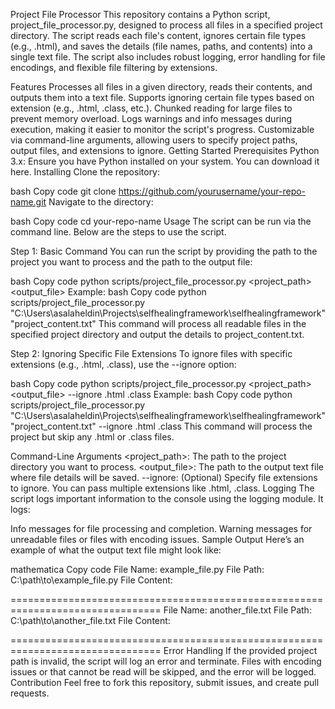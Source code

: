 Project File Processor
This repository contains a Python script, project_file_processor.py, designed to process all files in a specified project directory. The script reads each file's content, ignores certain file types (e.g., .html), and saves the details (file names, paths, and contents) into a single text file. The script also includes robust logging, error handling for file encodings, and flexible file filtering by extensions.

Features
Processes all files in a given directory, reads their contents, and outputs them into a text file.
Supports ignoring certain file types based on extension (e.g., .html, .class, etc.).
Chunked reading for large files to prevent memory overload.
Logs warnings and info messages during execution, making it easier to monitor the script's progress.
Customizable via command-line arguments, allowing users to specify project paths, output files, and extensions to ignore.
Getting Started
Prerequisites
Python 3.x: Ensure you have Python installed on your system. You can download it here.
Installing
Clone the repository:

bash
Copy code
git clone https://github.com/yourusername/your-repo-name.git
Navigate to the directory:

bash
Copy code
cd your-repo-name
Usage
The script can be run via the command line. Below are the steps to use the script.

Step 1: Basic Command
You can run the script by providing the path to the project you want to process and the path to the output file:

bash
Copy code
python scripts/project_file_processor.py <project_path> <output_file>
Example:
bash
Copy code
python scripts/project_file_processor.py "C:\Users\asalaheldin\Projects\selfhealingframework\selfhealingframework" "project_content.txt"
This command will process all readable files in the specified project directory and output the details to project_content.txt.

Step 2: Ignoring Specific File Extensions
To ignore files with specific extensions (e.g., .html, .class), use the --ignore option:

bash
Copy code
python scripts/project_file_processor.py <project_path> <output_file> --ignore .html .class
Example:
bash
Copy code
python scripts/project_file_processor.py "C:\Users\asalaheldin\Projects\selfhealingframework\selfhealingframework" "project_content.txt" --ignore .html .class
This command will process the project but skip any .html or .class files.

Command-Line Arguments
<project_path>: The path to the project directory you want to process.
<output_file>: The path to the output text file where file details will be saved.
--ignore: (Optional) Specify file extensions to ignore. You can pass multiple extensions like .html, .class.
Logging
The script logs important information to the console using the logging module. It logs:

Info messages for file processing and completion.
Warning messages for unreadable files or files with encoding issues.
Sample Output
Here’s an example of what the output text file might look like:

mathematica
Copy code
File Name: example_file.py
File Path: C:\path\to\example_file.py
File Content:
<Contents of example_file.py>

================================================================================
File Name: another_file.txt
File Path: C:\path\to\another_file.txt
File Content:
<Contents of another_file.txt>

================================================================================
Error Handling
If the provided project path is invalid, the script will log an error and terminate.
Files with encoding issues or that cannot be read will be skipped, and the error will be logged.
Contribution
Feel free to fork this repository, submit issues, and create pull requests.

